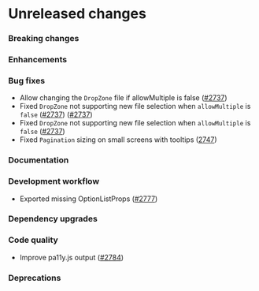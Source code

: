 # Unreleased changes

### Breaking changes

### Enhancements

### Bug fixes

- Allow changing the `DropZone` file if allowMultiple is false ([#2737](https://github.com/Shopify/polaris-react/pull/2737))
- Fixed `DropZone` not supporting new file selection when `allowMultiple` is `false` ([#2737](https://github.com/Shopify/polaris-react/pull/2737)) ([#2737](https://github.com/Shopify/polaris-react/pull/2737))
- Fixed `DropZone` not supporting new file selection when `allowMultiple` is `false` ([#2737](https://github.com/Shopify/polaris-react/pull/2737))
- Fixed `Pagination` sizing on small screens with tooltips ([2747](https://github.com/Shopify/polaris-react/pull/2747))

### Documentation

### Development workflow

- Exported missing OptionListProps ([#2777](https://github.com/Shopify/polaris-react/pull/2777))

### Dependency upgrades

### Code quality

- Improve pa11y.js output ([#2784](https://github.com/Shopify/polaris-react/pull/2784))

### Deprecations
